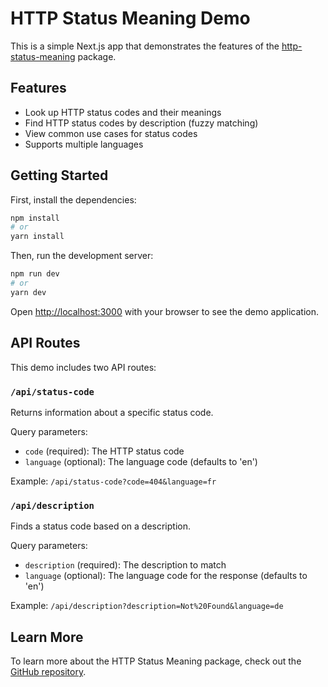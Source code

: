 # HTTP Status Meaning Demo

This is a simple Next.js app that demonstrates the features of the [http-status-meaning](https://github.com/username/http-status-meaning) package.

## Features

- Look up HTTP status codes and their meanings
- Find HTTP status codes by description (fuzzy matching)
- View common use cases for status codes
- Supports multiple languages

## Getting Started

First, install the dependencies:

```bash
npm install
# or
yarn install
```

Then, run the development server:

```bash
npm run dev
# or
yarn dev
```

Open [http://localhost:3000](http://localhost:3000) with your browser to see the demo application.

## API Routes

This demo includes two API routes:

### `/api/status-code`

Returns information about a specific status code.

Query parameters:
- `code` (required): The HTTP status code
- `language` (optional): The language code (defaults to 'en')

Example: `/api/status-code?code=404&language=fr`

### `/api/description`

Finds a status code based on a description.

Query parameters:
- `description` (required): The description to match
- `language` (optional): The language code for the response (defaults to 'en')

Example: `/api/description?description=Not%20Found&language=de`

## Learn More

To learn more about the HTTP Status Meaning package, check out the [GitHub repository](https://github.com/Lukman10a/http-status-meaning). 